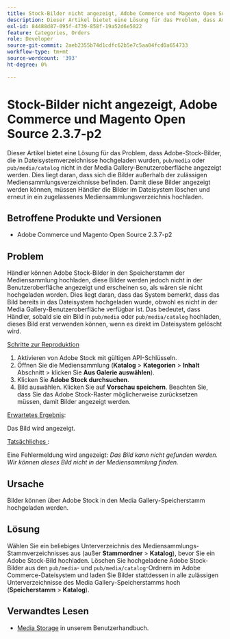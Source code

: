 ```yaml
---
title: Stock-Bilder nicht angezeigt, Adobe Commerce und Magento Open Source 2.3.7-p2
description: Dieser Artikel bietet eine Lösung für das Problem, dass Adobe-Stock-Bilder, die in die Dateisystemverzeichnisse „pub/media“ oder „pub/media/catalog“ hochgeladen wurden, nicht in der Media Gallery-Benutzeroberfläche angezeigt werden. Dies liegt daran, dass sich die Bilder außerhalb der zulässigen Mediensammlungsverzeichnisse befinden. Damit diese Bilder angezeigt werden können, müssen Händler die Bilder im Dateisystem löschen und erneut in ein zugelassenes Mediensammlungsverzeichnis hochladen.
exl-id: 84488d87-095f-4739-858f-19a52d6e5822
feature: Categories, Orders
role: Developer
source-git-commit: 2aeb2355b74d1cdfc62b5e7c5aa04fcd0a654733
workflow-type: tm+mt
source-wordcount: '393'
ht-degree: 0%

---
```


# Stock-Bilder nicht angezeigt, Adobe Commerce und Magento Open Source 2.3.7-p2

Dieser Artikel bietet eine Lösung für das Problem, dass Adobe-Stock-Bilder, die in Dateisystemverzeichnisse hochgeladen wurden, `pub/media` oder `pub/media/catalog` nicht in der Media Gallery-Benutzeroberfläche angezeigt werden. Dies liegt daran, dass sich die Bilder außerhalb der zulässigen Mediensammlungsverzeichnisse befinden. Damit diese Bilder angezeigt werden können, müssen Händler die Bilder im Dateisystem löschen und erneut in ein zugelassenes Mediensammlungsverzeichnis hochladen.

## Betroffene Produkte und Versionen

* Adobe Commerce und Magento Open Source 2.3.7-p2


## Problem

Händler können Adobe Stock-Bilder in den Speicherstamm der Mediensammlung hochladen, diese Bilder werden jedoch nicht in der Benutzeroberfläche angezeigt und erscheinen so, als wären sie nicht hochgeladen worden. Dies liegt daran, dass das System bemerkt, dass das Bild bereits in das Dateisystem hochgeladen wurde, obwohl es nicht in der Media Gallery-Benutzeroberfläche verfügbar ist. Das bedeutet, dass Händler, sobald sie ein Bild in `pub/media` oder `pub/media/catalog` hochladen, dieses Bild erst verwenden können, wenn es direkt im Dateisystem gelöscht wird.

<u>Schritte zur Reproduktion</u>

1. Aktivieren von Adobe Stock mit gültigen API-Schlüsseln.
1. Öffnen Sie die Mediensammlung (**Katalog** > **Kategorien** > **Inhalt** Abschnitt > klicken Sie **Aus Galerie auswählen**).
1. Klicken Sie **Adobe Stock durchsuchen**.
1. Bild auswählen. Klicken Sie auf **Vorschau speichern**. Beachten Sie, dass Sie das Adobe Stock-Raster möglicherweise zurücksetzen müssen, damit Bilder angezeigt werden.

<u>Erwartetes Ergebnis</u>:

Das Bild wird angezeigt.

<u>Tatsächliches </u>:

Eine Fehlermeldung wird angezeigt: *Das Bild kann nicht gefunden werden. Wir können dieses Bild nicht in der Mediensammlung finden.*

## Ursache

Bilder können über Adobe Stock in den Media Gallery-Speicherstamm hochgeladen werden.

## Lösung

Wählen Sie ein beliebiges Unterverzeichnis des Mediensammlungs-Stammverzeichnisses aus (außer **Stammordner** > **Katalog**), bevor Sie ein Adobe Stock-Bild hochladen.
Löschen Sie hochgeladene Adobe Stock-Bilder aus den `pub/media`- und `pub/media/catalog`-Ordnern im Adobe Commerce-Dateisystem und laden Sie Bilder stattdessen in alle zulässigen Unterverzeichnisse des Media Gallery-Speicherstamms hoch (**Speicherstamm** > **Katalog**).

## Verwandtes Lesen

* [Media Storage](https://experienceleague.adobe.com/en/docs/commerce-admin/content-design/wysiwyg/storage/media-storage) in unserem Benutzerhandbuch.
